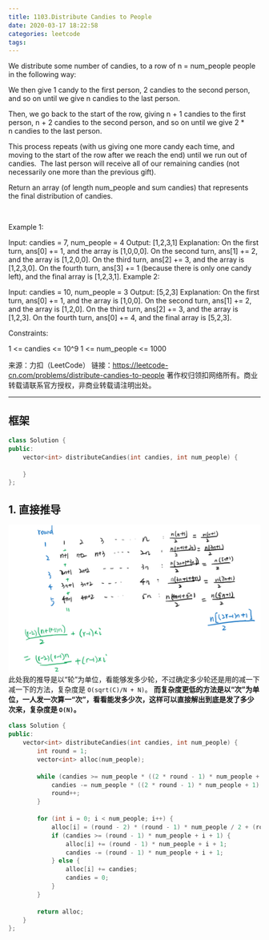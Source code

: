```yaml
---
title: 1103.Distribute Candies to People
date: 2020-03-17 18:22:58
categories: leetcode
tags:
---
```

We distribute some number of candies, to a row of n = num_people people in the following way:

We then give 1 candy to the first person, 2 candies to the second person, and so on until we give n candies to the last person.

Then, we go back to the start of the row, giving n + 1 candies to the first person, n + 2 candies to the second person, and so on until we give 2 * n candies to the last person.

This process repeats (with us giving one more candy each time, and moving to the start of the row after we reach the end) until we run out of candies.  The last person will receive all of our remaining candies (not necessarily one more than the previous gift).

Return an array (of length num_people and sum candies) that represents the final distribution of candies.

 

Example 1:

Input: candies = 7, num_people = 4
Output: [1,2,3,1]
Explanation:
On the first turn, ans[0] += 1, and the array is [1,0,0,0].
On the second turn, ans[1] += 2, and the array is [1,2,0,0].
On the third turn, ans[2] += 3, and the array is [1,2,3,0].
On the fourth turn, ans[3] += 1 (because there is only one candy left), and the final array is [1,2,3,1].
Example 2:

Input: candies = 10, num_people = 3
Output: [5,2,3]
Explanation:
On the first turn, ans[0] += 1, and the array is [1,0,0].
On the second turn, ans[1] += 2, and the array is [1,2,0].
On the third turn, ans[2] += 3, and the array is [1,2,3].
On the fourth turn, ans[0] += 4, and the final array is [5,2,3].

Constraints:

1 <= candies <= 10^9
1 <= num_people <= 1000

来源：力扣（LeetCode）
链接：https://leetcode-cn.com/problems/distribute-candies-to-people
著作权归领扣网络所有。商业转载请联系官方授权，非商业转载请注明出处。

---

## 框架

```cpp
class Solution {
public:
    vector<int> distributeCandies(int candies, int num_people) {

    }
};
```

## 1. 直接推导

![deduction](distribute-candies-to-people/deduction.png)
此处我的推导是以“轮”为单位，看能够发多少轮，不过确定多少轮还是用的减一下减一下的方法，复杂度是 `O(sqrt(C)/N + N)`。
**而复杂度更低的方法是以“次”为单位，一人发一次算一“次”，看看能发多少次，这样可以直接解出到底是发了多少次来，复杂度是 `O(N)`。**

```cpp
class Solution {
public:
    vector<int> distributeCandies(int candies, int num_people) {
        int round = 1;
        vector<int> alloc(num_people);

        while (candies >= num_people * ((2 * round - 1) * num_people + 1) / 2) {
            candies -= num_people * ((2 * round - 1) * num_people + 1) / 2;
            round++;
        }

        for (int i = 0; i < num_people; i++) {
            alloc[i] = (round - 2) * (round - 1) * num_people / 2 + (round - 1) * (i + 1);
            if (candies >= (round - 1) * num_people + i + 1) {
                alloc[i] += (round - 1) * num_people + i + 1;
                candies -= (round - 1) * num_people + i + 1;
            } else {
                alloc[i] += candies;
                candies = 0;
            }
        }

        return alloc;
    }
};
```
